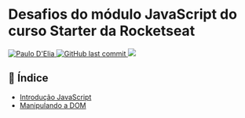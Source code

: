 # Desafios do módulo JavaScript do curso Starter da Rocketseat

<p>
  <a href="https://www.linkedin.com/in/paulodelia/">
      <img alt="Paulo D'Elia" src="https://img.shields.io/badge/-paulodelia-important?style=flat&logo=Linkedin&logoColor=white" />
   </a>
  <a href="https://github.com/paulohdelia/proffy/commits/master">
    <img alt="GitHub last commit" src="https://img.shields.io/github/last-commit/paulohdelia/starter-rocketseat-javascript?color=important">
  </a> 
  <img src="https://img.shields.io/github/languages/count/paulohdelia/starter-rocketseat-javascript?color=important&style=flat-square">
</p>


## :book: Índice

* [Introdução JavaScript](/desafios-modulo-01)
* [Manipulando a DOM](/desafios-modulo-02)
